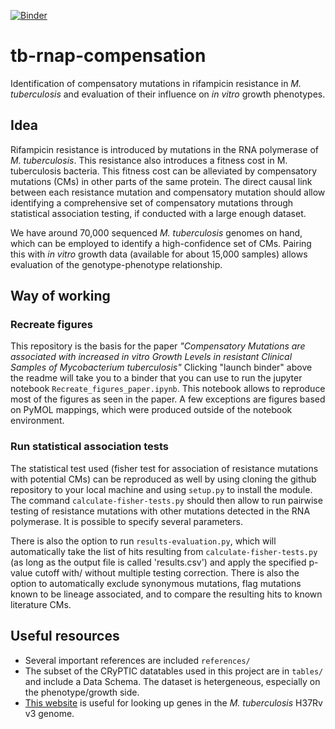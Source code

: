 [![Binder](https://mybinder.org/badge_logo.svg)](https://mybinder.org/v2/gh/fowler-lab/tb-rnap-compensation.git/HEAD)
# tb-rnap-compensation
Identification of compensatory mutations in rifampicin resistance in *M. tuberculosis* and evaluation of their influence on *in vitro* growth phenotypes.

## Idea

Rifampicin resistance is introduced by mutations in the RNA polymerase of *M. tuberculosis*. This resistance also introduces a fitness cost in M. tuberculosis bacteria. This fitness cost can be alleviated by compensatory mutations (CMs) in other parts of the same protein. 
The direct causal link between each resistance mutation and compensatory mutation should allow identifying a comprehensive set of compensatory mutations through statistical association testing, if conducted with a large enough dataset.

We have around 70,000 sequenced *M. tuberculosis* genomes on hand, which can be employed to identify a high-confidence set of CMs. Pairing this with *in vitro* growth data (available for about 15,000 samples) allows evaluation of the genotype-phenotype relationship. 

## Way of working

### Recreate figures

This repository is the basis for the paper *"Compensatory Mutations are associated with increased in vitro Growth Levels in resistant Clinical Samples of Mycobacterium tuberculosis"* Clicking "launch binder" above the readme will take you to a binder that you can use to run the jupyter notebook `Recreate_figures_paper.ipynb`. This notebook allows to reproduce most of the figures as seen in the paper. A few exceptions are figures based on PyMOL mappings, which were produced outside of the notebook environment.

### Run statistical association tests

The statistical test used (fisher test for association of resistance mutations with potential CMs) can be reproduced as well by using cloning the github repository to your local machine and using `setup.py` to install the module. The command `calculate-fisher-tests.py` should then allow to run pairwise testing of resistance mutations with other mutations detected in the RNA polymerase. It is possible to specify several parameters.

There is also the option to run `results-evaluation.py`, which will automatically take the list of hits resulting from `calculate-fisher-tests.py` (as long as the output file is called 'results.csv') and apply the specified p-value cutoff with/ without multiple testing correction. There is also the option to automatically exclude synonymous mutations, flag mutations known to be lineage associated, and to compare the resulting hits to known literature CMs.

## Useful resources

* Several important references are included `references/`
* The subset of the CRyPTIC datatables used in this project are in `tables/` and include a Data Schema. The dataset is hetergeneous, especially on the phenotype/growth side.
* [This website](https://mycobrowser.epfl.ch/) is useful for looking up genes in the *M. tuberculosis* H37Rv v3 genome.
